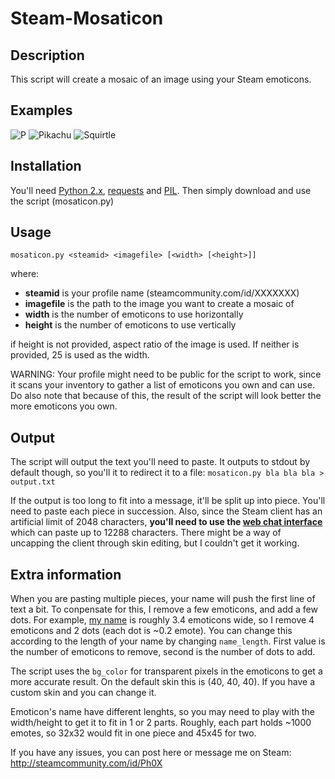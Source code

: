 Steam-Mosaticon
===============

## Description
This script will create a mosaic of an image using your Steam emoticons.


## Examples
![P](http://i.imgur.com/5lkVAib.png)
![Pikachu](http://i.imgur.com/7dVt8FP.png) ![Squirtle](http://i.imgur.com/2ckEbfr.png)


## Installation
You'll need [Python 2.x](http://www.python.org/download/releases/2.7.5/), [requests](http://docs.python-requests.org/en/latest/) and [PIL](http://www.pythonware.com/products/pil/).
Then simply download and use the script (mosaticon.py)


## Usage
`mosaticon.py <steamid> <imagefile> [<width> [<height>]]`

where:
- **steamid** is your profile name (steamcommunity.com/id/XXXXXXX)
- **imagefile** is the path to the image you want to create a mosaic of
- **width** is the number of emoticons to use horizontally
- **height** is the number of emoticons to use vertically

if height is not provided, aspect ratio of the image is used.
If neither is provided, 25 is used as the width.

WARNING: Your profile might need to be public for the script to work, since it scans your inventory
to gather a list of emoticons you own and can use. Do also note that because of this, the result
of the script will look better the more emoticons you own.


## Output
The script will output the text you'll need to paste. It outputs to stdout by default though,
so you'll it to redirect it to a file: `mosaticon.py bla bla bla > output.txt`

If the output is too long to fit into a message, it'll be split up into piece.
You'll need to paste each piece in succession. Also, since the Steam client has an artificial limit of 2048 characters, 
**you'll need to use the [web chat interface](http://steamcommunity.com/chat/)** which can paste up to 12288 characters.
There might be a way of uncapping the client through skin editing, but I couldn't get it working.


## Extra information
When you are pasting multiple pieces, your name will push the first line of text a bit.
To conpensate for this, I remove a few emoticons, and add a few dots.
For example, [my name](http://i.imgur.com/H25Fn30.png) is roughly 3.4 emoticons wide, so I remove 4 emoticons and 2 dots (each dot is ~0.2 emote).
You can change this according to the length of your name by changing `name_length`.
First value is the number of emoticons to remove, second is the number of dots to add.

The script uses the `bg_color` for transparent pixels in the emoticons to get a more accurate result.
On the default skin this is (40, 40, 40). If you have a custom skin and you can change it.

Emoticon's name have different lenghts, so you may need to play with the width/height to get it to fit
in 1 or 2 parts. Roughly, each part holds ~1000 emotes, so 32x32 would fit in one piece and 45x45 for two.

If you have any issues, you can post here or message me on Steam:
http://steamcommunity.com/id/Ph0X




